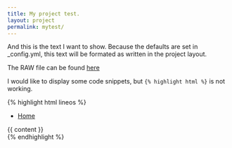 ```yaml
---
title: My project test.
layout: project
permalink: mytest/
---
```

And this is the text I want to show. 
Because the defaults are set in _config.yml, 
this text will be formated as written
in the project layout.

The RAW file can be found [here](https://github.com/M2vH/websitetest/raw/gh-pages/_layouts/project.md)

I would like to display some code snippets, but `{% highlight html %}` is not working.


{% highlight html lineos %}
<!-- layout:project -->
<!DOCTYPE HTML>
<html>
  <head>
    <title>{{ page.title | hello world! }}</title>
  </head>
  <body>
    <nav>
      <ul>
        <li><a href="{{ site.index }}">Home</a></li>
        </ul>
      </nav>
    <div class="container">
    {{ content }}  
    </div>
  </body>
</html>
{% endhighlight %}

